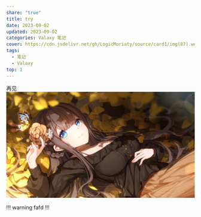 ```yaml
---
share: "true"
title: try
date: 2023-09-02
updated: 2023-09-02
categories: Valaxy 笔记
cover: https://cdn.jsdelivr.net/gh/LogicMoriaty/source/card1/img(87).webp
tags:
  - 笔记
  - Valaxy
top: 1
---
```

再见
![](../../source/images/236330202e3f44c4b584125dc92cf9b3.jpg)

!!! warning
fafd
!!!